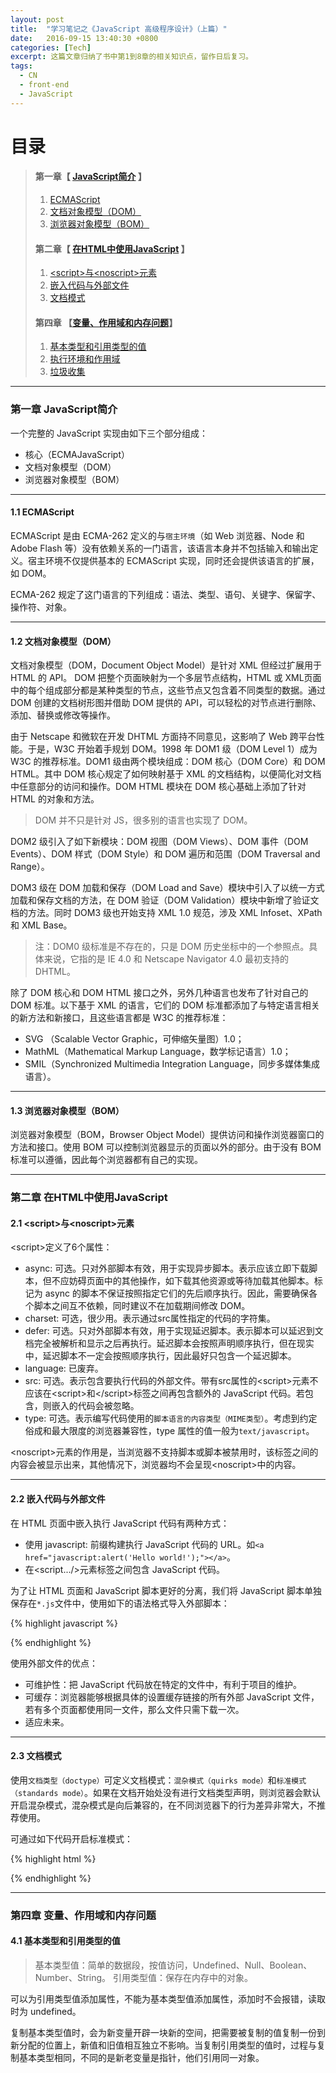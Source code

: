 ```yaml
---
layout: post
title:  "学习笔记之《JavaScript 高级程序设计》（上篇）"
date:   2016-09-15 13:40:30 +0800
categories: [Tech]
excerpt: 这篇文章归纳了书中第1到8章的相关知识点，留作日后复习。
tags:
  - CN
  - front-end
  - JavaScript
---
```


# 目录

>#### 第一章【 [JavaScript简介](#chapter1) 】
>1. [ECMAScript](#chapter1-1)
>2. [文档对象模型（DOM）](#chapter1-2)
>3. [浏览器对象模型（BOM）](#chapter1-3)
>
>#### 第二章【 [在HTML中使用JavaScript](#chapter2) 】
>1. [\<script\>与\<noscript\>元素](#chapter2-1)
>2. [嵌入代码与外部文件](#chapter2-2)
>3. [文档模式](#chapter2-3)
>#### 第四章 【[变量、作用域和内存问题](#chapter4)】
>1. [基本类型和引用类型的值](#chapter4-1)
>2. [执行环境和作用域](#chapter4-2)
>3. [垃圾收集](#chapter4-3)

---

<h3 id="chapter1">第一章  JavaScript简介</h3>

一个完整的 JavaScript 实现由如下三个部分组成：

* 核心（ECMAJavaScript）
* 文档对象模型（DOM）
* 浏览器对象模型（BOM）

---

<h4 id="chapter1-1">1.1 ECMAScript</h4>

ECMAScript 是由 ECMA-262 定义的与`宿主环境`（如 Web 浏览器、Node 和 Adobe Flash 等）没有依赖关系的一门语言，该语言本身并不包括输入和输出定义。宿主环境不仅提供基本的 ECMAScript 实现，同时还会提供该语言的扩展，如 DOM。

ECMA-262 规定了这门语言的下列组成：语法、类型、语句、关键字、保留字、操作符、对象。

---

<h4 id="chapter1-2">1.2 文档对象模型（DOM）</h4>

文档对象模型（DOM，Document Object Model）是针对 XML 但经过扩展用于 HTML 的 API。 DOM 把整个页面映射为一个多层节点结构，HTML 或 XML页面中的每个组成部分都是某种类型的节点，这些节点又包含着不同类型的数据。通过 DOM 创建的文档树形图并借助 DOM 提供的 API，可以轻松的对节点进行删除、添加、替换或修改等操作。

由于 Netscape 和微软在开发 DHTML 方面持不同意见，这影响了 Web 跨平台性能。于是，W3C 开始着手规划 DOM。1998 年 DOM1 级（DOM Level 1）成为 W3C 的推荐标准。DOM1 级由两个模块组成：DOM 核心（DOM Core）和 DOM HTML。其中 DOM 核心规定了如何映射基于 XML 的文档结构，以便简化对文档中任意部分的访问和操作。DOM HTML 模块在 DOM 核心基础上添加了针对 HTML 的对象和方法。

>DOM 并不只是针对 JS，很多别的语言也实现了 DOM。

DOM2 级引入了如下新模块：DOM 视图（DOM Views）、DOM 事件（DOM Events）、DOM 样式（DOM Style）和 DOM 遍历和范围（DOM Traversal and Range）。

DOM3 级在 DOM 加载和保存（DOM Load and Save）模块中引入了以统一方式加载和保存文档的方法，在 DOM 验证（DOM Validation）模块中新增了验证文档的方法。同时 DOM3 级也开始支持 XML 1.0 规范，涉及 XML Infoset、XPath 和 XML Base。

>注：DOM0 级标准是不存在的，只是 DOM 历史坐标中的一个参照点。具体来说，它指的是 IE 4.0 和 Netscape Navigator 4.0 最初支持的 DHTML。

除了 DOM 核心和 DOM HTML 接口之外，另外几种语言也发布了针对自己的 DOM 标准。以下基于 XML 的语言，它们的 DOM 标准都添加了与特定语言相关的新方法和新接口，且这些语言都是 W3C 的推荐标准：

* SVG （Scalable Vector Graphic，可伸缩矢量图）1.0；
* MathML（Mathematical Markup Language，数学标记语言）1.0；
* SMIL（Synchronized Multimedia Integration Language，同步多媒体集成语言）。

---

<h4 id="chapter1-3">1.3 浏览器对象模型（BOM）</h4>

浏览器对象模型（BOM，Browser Object Model）提供访问和操作浏览器窗口的方法和接口。使用 BOM 可以控制浏览器显示的页面以外的部分。由于没有 BOM 标准可以遵循，因此每个浏览器都有自己的实现。

---

<h3 id="chapter2">第二章  在HTML中使用JavaScript</h3>

<h4 id="chapter2-1">2.1 &lt;script&gt;与&lt;noscript&gt;元素</h4>

\<script\>定义了6个属性：

* async: 可选。只对外部脚本有效，用于实现异步脚本。表示应该立即下载脚本，但不应妨碍页面中的其他操作，如下载其他资源或等待加载其他脚本。标记为 async 的脚本不保证按照指定它们的先后顺序执行。因此，需要确保各个脚本之间互不依赖，同时建议不在加载期间修改 DOM。
* charset: 可选，很少用。表示通过src属性指定的代码的字符集。
* defer: 可选。只对外部脚本有效，用于实现延迟脚本。表示脚本可以延迟到文档完全被解析和显示之后再执行。延迟脚本会按照声明顺序执行，但在现实中，延迟脚本不一定会按照顺序执行，因此最好只包含一个延迟脚本。
* language: 已废弃。
* src: 可选。表示包含要执行代码的外部文件。带有src属性的\<script\>元素不应该在\<script\>和\</script\>标签之间再包含额外的 JavaScript 代码。若包含，则嵌入的代码会被忽略。
* type: 可选。表示编写代码使用的`脚本语言的内容类型（MIME类型）`。考虑到约定俗成和最大限度的浏览器兼容性，type 属性的值一般为`text/javascript`。

\<noscript\>元素的作用是，当浏览器不支持脚本或脚本被禁用时，该标签之间的内容会被显示出来，其他情况下，浏览器均不会呈现\<noscript\>中的内容。

---

<h4 id="chapter2-2">2.2 嵌入代码与外部文件</h4>

在 HTML 页面中嵌入执行 JavaScript 代码有两种方式：

* 使用 javascript: 前缀构建执行 JavaScript 代码的 URL。如`<a href="javascript:alert('Hello world!');"></a>`。
* 在\<script.../\>元素标签之间包含 JavaScript 代码。

为了让 HTML 页面和 JavaScript 脚本更好的分离，我们将 JavaScript 脚本单独保存在`*.js`文件中，使用如下的语法格式导入外部脚本：

{% highlight javascript %}
<script src="test.js" type="text/javascript"></script>
{% endhighlight %}

使用外部文件的优点：

* 可维护性：把 JavaScript 代码放在特定的文件中，有利于项目的维护。
* 可缓存：浏览器能够根据具体的设置缓存链接的所有外部 JavaScript 文件，若有多个页面都使用同一文件，那么文件只需下载一次。
* 适应未来。

---

<h4 id="chapter2-3">2.3 文档模式</h4>

使用`文档类型（doctype）`可定义文档模式：`混杂模式（quirks mode）`和`标准模式（standards mode）`。如果在文档开始处没有进行文档类型声明，则浏览器会默认开启混杂模式，混杂模式是向后兼容的，在不同浏览器下的行为差异非常大，不推荐使用。

可通过如下代码开启标准模式：

{% highlight html %}
<!-- HTML 5 -->
<!DOCTYPE html>
{% endhighlight %}

---

<h3 id="chapter4">第四章  变量、作用域和内存问题</h3>

<h4 id="chapter4-1">4.1 基本类型和引用类型的值</h4>

> 基本类型值：简单的数据段，按值访问，Undefined、Null、Boolean、Number、String。
> 引用类型值：保存在内存中的对象。

可以为引用类型值添加属性，不能为基本类型值添加属性，添加时不会报错，读取时为 undefined。

复制基本类型值时，会为新变量开辟一块新的空间，把需要被复制的值复制一份到新分配的位置上，新值和旧值相互独立不影响。当复制引用类型的值时，过程与复制基本类型相同，不同的是新老变量是指针，他们引用同一对象。

